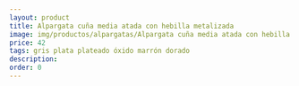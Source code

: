 ```yaml
---
layout: product
title: Alpargata cuña media atada con hebilla metalizada
image: img/productos/alpargatas/Alpargata cuña media atada con hebilla metalizada=42=gris plata plateado óxido marrón dorado.webp
price: 42
tags: gris plata plateado óxido marrón dorado
description: 
order: 0
---
```

